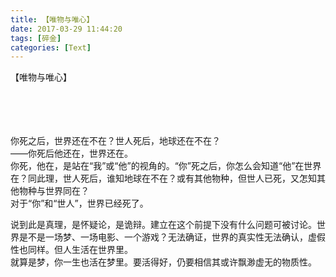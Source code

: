 ```yaml
---
title: 【唯物与唯心】
date: 2017-03-29 11:44:20
tags: [碎金]
categories: [Text]
---
```


<p dir="ltr"  >【唯物与唯心】<br /><br /><br /><br /><br /></p> 
<p dir="ltr"  >你死之后，世界还在不在？世人死后，地球还在不在？<br />——你死后他还在，世界还在。<br />你死，他在，是站在“我”或“他”的视角的。“你”死之后，你怎么会知道“他”在世界在？同此理，世人死后，谁知地球在不在？或有其他物种，但世人已死，又怎知其他物种与世界同在？<br />对于“你”和“世人”，世界已经死了。</p> 
<p dir="ltr"  >说到此是真理，是怀疑论，是诡辩。建立在这个前提下没有什么问题可被讨论。世界是不是一场梦、一场电影、一个游戏？无法确证，世界的真实性无法确认，虚假性也同样。但人生活在世界里。<br />就算是梦，你一生也活在梦里。要活得好，仍要相信其或许飘渺虚无的物质性。</p>